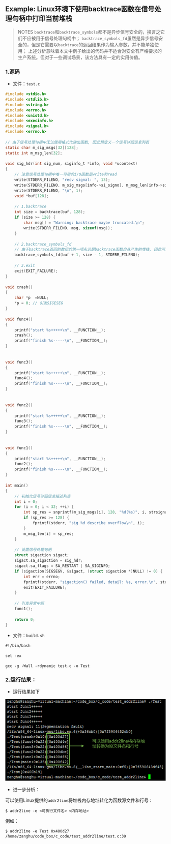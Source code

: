 ## Example: Linux环境下使用backtrace函数在信号处理句柄中打印当前堆栈

> NOTES
> `backtrace`和`backtrace_symbols`都不是异步信号安全的，换言之它们不应被用于信号处理句柄中；
> `backtrace_symbols_fd`虽然是异步信号安全的，但是它需要以`backtrace`的返回结果作为输入参数，并不能单独使用；
> 上述分析意味着本文中例子给出的代码并不适合对安全有严格要求的生产系统。但对于一些调试场景，该方法具有一定的实用价值。

### 1.源码

* 文件：`test.c`

```c
#include <stdio.h>
#include <stdlib.h>
#include <string.h>
#include <errno.h>
#include <unistd.h>
#include <execinfo.h>
#include <signal.h>
#include <errno.h>

// 由于信号处理句柄中无法使用格式化输出函数, 因此预定义一个信号详细信息列表
static char m_sig_msgs[32][128];
static int m_msg_len[32];

void sig_hdr(int sig_num, siginfo_t *info, void *ucontext)
{
    // 注意信号处理句柄中唯一可用的I/O函数是write和read
    write(STDERR_FILENO, "recv signal: ", 13);
    write(STDERR_FILENO, m_sig_msgs[info->si_signo], m_msg_len[info->si_signo]);
    write(STDERR_FILENO, "\n", 1);
    void *buf[128];

    // 1.backtrace
    int size = backtrace(buf, 128);
    if (size >= 128) {
        char msg[] = "Warning: backtrace maybe truncated.\n";
        write(STDERR_FILENO, msg, sizeof(msg));
    }

    // 2.backtrace_symbols_fd
    // 由于backtrace返回的数组的第一项永远是backtrace函数自身产生的堆栈, 因此可以忽略数组第一项
    backtrace_symbols_fd(buf + 1, size - 1, STDERR_FILENO);

    // 3.exit
    exit(EXIT_FAILURE);
}

void crash()
{
    char *p  =NULL;
    *p = 0; // 引发SIGESEG
}

void func4()
{
    printf("start %s+++++\n", __FUNCTION__);
    crash();
    printf("finish %s-----\n", __FUNCTION__);
}


void func3()
{
    printf("start %s+++++\n", __FUNCTION__);
    func4();
    printf("finish %s-----\n", __FUNCTION__);
}


void func2()
{
    printf("start %s+++++\n", __FUNCTION__);
    func3();
    printf("finish %s-----\n", __FUNCTION__);
}


void func1()
{
    printf("start %s+++++\n", __FUNCTION__);
    func2();
    printf("finish %s-----\n", __FUNCTION__);
}

int main()
{
    // 初始化信号详细信息描述列表
    int i = 0;
    for (i = 0; i < 32; ++i) {
        int sp_res = snprintf(m_sig_msgs[i], 128, "%d(%s)", i, strsignal(i));
        if (sp_res >= 128) {
            fprintf(stderr, "sig %d describe overflow\n", i);
        }
        m_msg_len[i] = sp_res;
    }

    // 设置信号处理句柄
    struct sigaction sigact;
    sigact.sa_sigaction = sig_hdr;
    sigact.sa_flags = SA_RESTART | SA_SIGINFO;
    if (sigaction(SIGSEGV, &sigact, (struct sigaction *)NULL) != 0) {
        int err = errno;
        fprintf(stderr, "sigaction() failed, detail: %s, error.\n", strerror(err));
        exit(EXIT_FAILURE);
    }

    // 引发异常中断
    func1();

    return 0;
} 
```

* 文件：`build.sh`

```shell
#!/bin/bash

set -ex

gcc -g -Wall -rdynamic test.c -o Test
```

### 2.运行结果：

* 运行结果如下

![](/assets/c060_002.png)

* 进一步分析：

可以使用Linux提供的`addr2line`将堆栈内存地址转化为函数源文件和行号：

```shell
$ addr2line -e <可执行文件名> <内存地址>
```

例如：

```shell
$ addr2line -e Test 0x400d27
/home/zanghu/code_box/c_code/test_addr2line/test.c:39
```